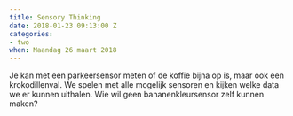 ```yaml
---
title: Sensory Thinking
date: 2018-01-23 09:13:00 Z
categories:
- two
when: Maandag 26 maart 2018
---
```


Je kan met een parkeersensor meten of de koffie bijna op is, maar ook een krokodillenval. We spelen met alle mogelijk sensoren en kijken welke data we er kunnen uithalen. Wie wil geen bananenkleursensor zelf kunnen maken?
